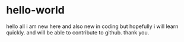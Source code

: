 # hello-world

hello all 
i am new here and also new in coding but hopefully i will learn quickly.
and will be able to contribute to github.
thank you.

